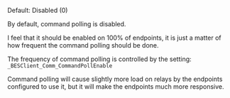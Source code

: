 
Default: Disabled (0)

By default, command polling is disabled.

I feel that it should be enabled on 100% of endpoints, it is just a matter of how frequent the command polling should be done.

The frequency of command polling is controlled by the setting: `_BESClient_Comm_CommandPollEnable`

Command polling will cause slightly more load on relays by the endpoints configured to use it, but it will make the endpoints much more responsive.

